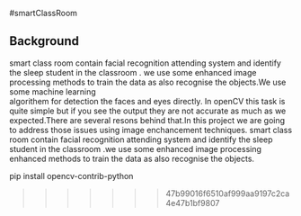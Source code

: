 #smartClassRoom

Background
-----------
smart class room contain facial recognition attending system and identify the sleep student in the classroom .
we use some enhanced image processing methods to train the data as also recognise the objects.We use some machine learning  
algorithem for detection the faces and eyes directly.
In openCV this task is quite simple but if you see the output they are not accurate as much as we expected.There are several resons 
behind that.In this project we are going to address those issues using image enchancement techniques. 
smart class room contain facial recognition attending system and identify the sleep student in the classroom .we use some enhanced image processing enhanced methods to train the data as also recognise the objects.  

pip install opencv-contrib-python
>>>>>>> 47b99016f6510af999aa9197c2ca4e47b1bf9807
